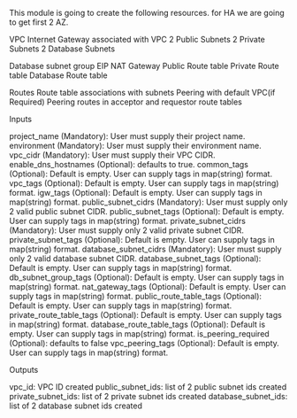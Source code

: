 This module is going to create the following resources. for HA we are going to get first 2 AZ.

VPC
Internet Gateway associated with VPC
2 Public Subnets
2 Private Subnets
2 Database Subnets

Database subnet group
EIP
NAT Gateway
Public Route table
Private Route table
Database Route table

Routes
Route table associations with subnets
Peering with default VPC(if Required)
Peering routes in acceptor and requestor route tables

Inputs

project_name (Mandatory): User must supply their project name.
environment (Mandatory): User must supply their environment name.
vpc_cidr (Mandatory): User must supply their VPC CIDR.
enable_dns_hostnames (Optional): defaults to true.
common_tags (Optional): Default is empty. User can supply tags in map(string) format.
vpc_tags (Optional): Default is empty. User can supply tags in map(string) format.
igw_tags (Optional): Default is empty. User can supply tags in map(string) format.
public_subnet_cidrs (Mandatory): User must supply only 2 valid public subnet CIDR.
public_subnet_tags (Optional): Default is empty. User can supply tags in map(string) format.
private_subnet_cidrs (Mandatory): User must supply only 2 valid private subnet CIDR.
private_subnet_tags (Optional): Default is empty. User can supply tags in map(string) format.
database_subnet_cidrs (Mandatory): User must supply only 2 valid database subnet CIDR.
database_subnet_tags (Optional): Default is empty. User can supply tags in map(string) format.
db_subnet_group_tags (Optional): Default is empty. User can supply tags in map(string) format.
nat_gateway_tags (Optional): Default is empty. User can supply tags in map(string) format.
public_route_table_tags (Optional): Default is empty. User can supply tags in map(string) format.
private_route_table_tags (Optional): Default is empty. User can supply tags in map(string) format.
database_route_table_tags (Optional): Default is empty. User can supply tags in map(string) format.
is_peering_required (Optional): defaults to false
vpc_peering_tags (Optional): Default is empty. User can supply tags in map(string) format.

Outputs

vpc_id: VPC ID created
public_subnet_ids: list of 2 public subnet ids created
private_subnet_ids: list of 2 private subnet ids created
database_subnet_ids: list of 2 database subnet ids created